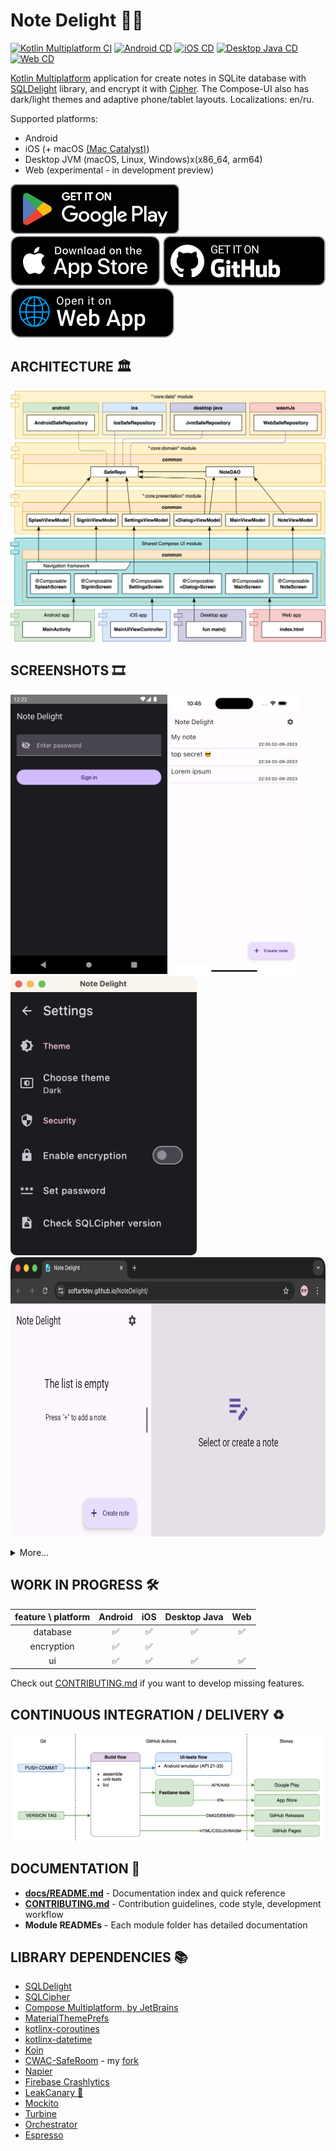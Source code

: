 # Note Delight 📝🔐

[![Kotlin Multiplatform CI](https://github.com/softartdev/NoteDelight/actions/workflows/kmp.yml/badge.svg)](https://github.com/softartdev/NoteDelight/actions/workflows/kmp.yml)
[![Android CD](https://github.com/softartdev/NoteDelight/actions/workflows/android.yml/badge.svg)](https://github.com/softartdev/NoteDelight/actions/workflows/android.yml)
[![iOS CD](https://github.com/softartdev/NoteDelight/actions/workflows/ios.yml/badge.svg)](https://github.com/softartdev/NoteDelight/actions/workflows/ios.yml)
[![Desktop Java CD](https://github.com/softartdev/NoteDelight/actions/workflows/desktop.yaml/badge.svg)](https://github.com/softartdev/NoteDelight/actions/workflows/desktop.yaml)
[![Web CD](https://github.com/softartdev/NoteDelight/actions/workflows/web.yml/badge.svg)](https://github.com/softartdev/NoteDelight/actions/workflows/web.yml)

[Kotlin Multiplatform](https://kotlinlang.org/lp/mobile/) application for create notes in SQLite
database with [SQLDelight](https://github.com/cashapp/sqldelight) library, and encrypt it
with [Cipher](https://www.zetetic.net/sqlcipher/). The Compose-UI also has dark/light themes and 
adaptive phone/tablet layouts. Localizations: en/ru.

Supported platforms:

- Android
- iOS (+ macOS [(Mac Catalyst)](https://developer.apple.com/mac-catalyst/))
- Desktop JVM (macOS, Linux, Windows)x(x86_64, arm64)
- Web (experimental - in development preview)

[![google_play_badge](docs/badges/badge-google-play.svg)](https://play.google.com/store/apps/details?id=com.softartdev.noteroom)
[![app_store_badge](docs/badges/badge-app-store.svg)](https://apps.apple.com/ge/app/note-delight/id6444444290)
[![github_badge](docs/badges/badge-github.svg)](https://github.com/softartdev/NoteDelight/releases)
[![web_badge](docs/badges/badge-web.svg)](https://softartdev.github.io/NoteDelight/)

## ARCHITECTURE 🏛

![Architecture blueprint for this project](docs/diagrams/architecture.png)

## SCREENSHOTS 🎞️

<img src="docs/screenshoots/android/dark/1.png" height="447"> <img src="docs/screenshoots/ios/light/5.png" height="447"> <img src="docs/screenshoots/desktop/dark/6.png" height="447">
<img src="docs/screenshoots/web/light/0.png" height="447">
<details>
    <summary>More…</summary>
    <p><img src="docs/screenshoots/web/dark/0.png" height="447"></p>
    <p><img src="docs/screenshoots/android/dark/1.png" height="447"> <img src="docs/screenshoots/ios/dark/1.png" height="447"> <img src="docs/screenshoots/desktop/dark/1.png" height="447"></p>
    <p><img src="docs/screenshoots/android/light/1.png" height="447"> <img src="docs/screenshoots/ios/light/1.png" height="447"> <img src="docs/screenshoots/desktop/light/1.png" height="447"></p>
    <p><img src="docs/screenshoots/android/dark/2.png" height="447"> <img src="docs/screenshoots/ios/dark/2.png" height="447"> <img src="docs/screenshoots/desktop/dark/2.png" height="447"></p>
    <p><img src="docs/screenshoots/android/light/2.png" height="447"> <img src="docs/screenshoots/ios/light/2.png" height="447"> <img src="docs/screenshoots/desktop/light/2.png" height="447"></p>
    <p><img src="docs/screenshoots/android/dark/3.png" height="447"> <img src="docs/screenshoots/ios/dark/3.png" height="447"> <img src="docs/screenshoots/desktop/dark/3.png" height="447"></p>
    <p><img src="docs/screenshoots/android/light/3.png" height="447"> <img src="docs/screenshoots/ios/light/3.png" height="447"> <img src="docs/screenshoots/desktop/light/3.png" height="447"></p>
    <p><img src="docs/screenshoots/android/dark/4.png" height="447"> <img src="docs/screenshoots/ios/dark/4.png" height="447"> <img src="docs/screenshoots/desktop/dark/4.png" height="447"></p>
    <p><img src="docs/screenshoots/android/light/4.png" height="447"> <img src="docs/screenshoots/ios/light/4.png" height="447"> <img src="docs/screenshoots/desktop/light/4.png" height="447"></p>
    <p><img src="docs/screenshoots/android/dark/5.png" height="447"> <img src="docs/screenshoots/ios/dark/5.png" height="447"> <img src="docs/screenshoots/desktop/dark/5.png" height="447"></p>
    <p><img src="docs/screenshoots/android/light/5.png" height="447"> <img src="docs/screenshoots/ios/light/5.png" height="447"> <img src="docs/screenshoots/desktop/light/5.png" height="447"></p>
    <p><img src="docs/screenshoots/android/dark/6.png" height="447"> <img src="docs/screenshoots/ios/dark/6.png" height="447"> <img src="docs/screenshoots/desktop/dark/6.png" height="447"></p>
    <p><img src="docs/screenshoots/android/light/6.png" height="447"> <img src="docs/screenshoots/ios/light/6.png" height="447"> <img src="docs/screenshoots/desktop/light/6.png" height="447"></p>
    <p><img src="docs/screenshoots/android/dark/7.png" height="447"> <img src="docs/screenshoots/ios/dark/7.png" height="447"> <img src="docs/screenshoots/desktop/dark/7.png" height="447"></p>
    <p><img src="docs/screenshoots/android/light/7.png" height="447"> <img src="docs/screenshoots/ios/light/7.png" height="447"> <img src="docs/screenshoots/desktop/light/7.png" height="447"></p>
    <p><img src="docs/screenshoots/android/dark/8.png" height="447"> <img src="docs/screenshoots/ios/dark/8.png" height="447"> <img src="docs/screenshoots/desktop/dark/8.png" height="447"></p>
    <p><img src="docs/screenshoots/android/light/8.png" height="447"> <img src="docs/screenshoots/ios/light/8.png" height="447"> <img src="docs/screenshoots/desktop/light/8.png" height="447"></p>
</details>

## WORK IN PROGRESS 🛠

| feature \ platform | Android | iOS | Desktop Java | Web |
|:------------------:|:-------:|:---:|:------------:|:---:|
|      database      |    ✅    | ✅	  |      ✅	      |  ✅  |
|     encryption     |    ✅    | ✅ 	 |              |     |
|         ui         |    ✅    | ✅	  |      ✅	      |  ✅  |

Check out [CONTRIBUTING.md](/CONTRIBUTING.md) if you want to develop missing features.

## CONTINUOUS INTEGRATION / DELIVERY ♻️

![CI/CD workflows blueprint for this project](docs/diagrams/ci_cd.png)

## DOCUMENTATION 📖

- **[docs/README.md](docs/README.md)** - Documentation index and quick reference
- **[CONTRIBUTING.md](CONTRIBUTING.md)** - Contribution guidelines, code style, development workflow
- **Module READMEs** - Each module folder has detailed documentation

## LIBRARY DEPENDENCIES 📚

- [SQLDelight](https://github.com/cashapp/sqldelight)
- [SQLCipher](https://github.com/sqlcipher/sqlcipher)
- [Compose Multiplatform, by JetBrains](https://github.com/JetBrains/compose-jb)
- [MaterialThemePrefs](https://github.com/softartdev/MaterialThemePrefs)
- [kotlinx-coroutines](https://github.com/Kotlin/kotlinx.coroutines)
- [kotlinx-datetime](https://github.com/Kotlin/kotlinx-datetime)
- [Koin](https://github.com/InsertKoinIO/koin)
- [CWAC-SafeRoom](https://github.com/commonsguy/cwac-saferoom) - my [fork](https://github.com/softartdev/cwac-saferoom)
- [Napier](https://github.com/AAkira/Napier)
- [Firebase Crashlytics](https://firebase.google.com/products/crashlytics)
- [LeakCanary 🐤](https://github.com/square/leakcanary)
- [Mockito](https://github.com/mockito/mockito)
- [Turbine](https://github.com/cashapp/turbine)
- [Orchestrator](https://developer.android.com/training/testing/instrumented-tests/androidx-test-libraries/runner#use-android)
- [Espresso](https://developer.android.com/training/testing/espresso)

